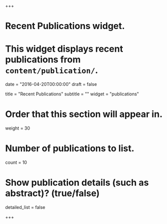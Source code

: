 +++
# Recent Publications widget.
# This widget displays recent publications from `content/publication/`.

date = "2016-04-20T00:00:00"
draft = false

title = "Recent Publications"
subtitle = ""
widget = "publications"

# Order that this section will appear in.
weight = 30

# Number of publications to list.
count = 10

# Show publication details (such as abstract)? (true/false)
detailed_list = false

+++

